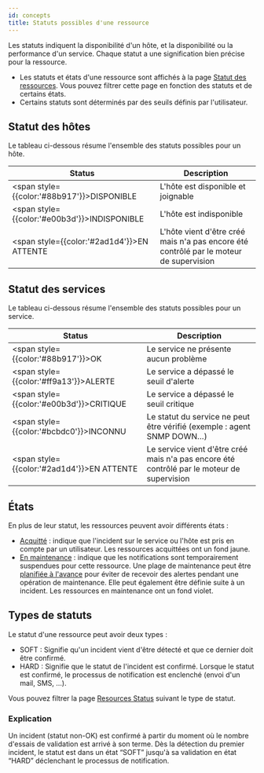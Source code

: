 ```yaml
---
id: concepts
title: Statuts possibles d'une ressource
---
```


Les statuts indiquent la disponibilité d'un hôte, et la disponibilité ou la performance d'un service. Chaque
statut a une signification bien précise pour la ressource.

* Les statuts et états d'une ressource sont affichés à la page 
[Statut des ressources](resources-status.md). Vous pouvez filtrer cette page en fonction des statuts et de certains états.
* Certains statuts sont déterminés par des seuils définis par l'utilisateur. 
<!--* À chaque statut correspond un code généré par la sonde de supervision.-->

## Statut des hôtes

Le tableau ci-dessous résume l'ensemble des statuts possibles pour un hôte.

| Status                                               | Description                        |
|------------------------------------------------------|------------------------------------|
| <span style={{color:'#88b917'}}>DISPONIBLE</span>    | L'hôte est disponible et joignable |
| <span style={{color:'#e00b3d'}}>INDISPONIBLE</span>  | L'hôte est indisponible            |
| <span style={{color:'#2ad1d4'}}>EN ATTENTE</span>    | L'hôte vient d'être créé mais n'a pas encore été contrôlé par le moteur de supervision |

## Statut des services

Le tableau ci-dessous résume l'ensemble des statuts possibles pour un service.

| Status                                             | Description                                                            |
|----------------------------------------------------|------------------------------------------------------------------------|
| <span style={{color:'#88b917'}}>OK</span>          | Le service ne présente aucun problème                                  |
| <span style={{color:'#ff9a13'}}>ALERTE</span>      | Le service a dépassé le seuil d'alerte                                 |
| <span style={{color:'#e00b3d'}}>CRITIQUE</span>    | Le service a dépassé le seuil critique                                 |
| <span style={{color:'#bcbdc0'}}>INCONNU</span>     | Le statut du service ne peut être vérifié (exemple : agent SNMP DOWN…) |
| <span style={{color:'#2ad1d4'}}>EN ATTENTE</span>  | Le service vient d'être créé mais n'a pas encore été contrôlé par le moteur de supervision |

## États

En plus de leur statut, les ressources peuvent avoir différents états :

- [Acquitté](acknowledge.md) : indique que l'incident sur le service ou l'hôte est pris en
    compte par un utilisateur. Les ressources acquittées ont un fond jaune.
- [En maintenance](downtimes.md) : indique que les notifications sont temporairement suspendues pour cette ressource. Une plage de maintenance peut être [planifiée à l'avance](downtimes.md#les-temps-darrêt-récurrents) pour éviter de recevoir des alertes pendant une opération de maintenance. Elle peut également être définie suite à un incident. Les ressources en maintenance ont un fond violet.

## Types de statuts

Le statut d'une ressource peut avoir deux types :

-   SOFT : Signifie qu'un incident vient d'être détecté et que ce
    dernier doit être confirmé.
-   HARD : Signifie que le statut de l'incident est confirmé. Lorsque le
    statut est confirmé, le processus de notification est enclenché
    (envoi d'un mail, SMS, …).

Vous pouvez filtrer la page [Resources Status](resources-status.md) suivant le type de statut.

### Explication

Un incident (statut non-OK) est confirmé à partir du moment où le nombre
d'essais de validation est arrivé à son terme. Dès la détection du premier incident, le
statut est dans un état “SOFT” jusqu'à sa validation en état “HARD”
déclenchant le processus de notification.
